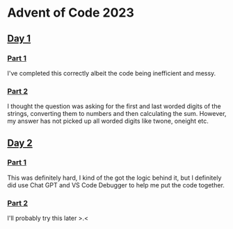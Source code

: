 # Advent of Code 2023

## [Day 1 ](https://adventofcode.com/2023/day/1)

### [Part 1](day1/answers.py)
I've completed this correctly albeit the code being inefficient and messy.

### [Part 2](day1/answers.py) 
I thought the question was asking for the first and last worded digits of the strings, converting them to numbers and then calculating the sum. However, my answer has not picked up all worded digits like twone, oneight etc. 

## [Day 2](https://adventofcode.com/2023/day/2)

### [Part 1](day2/answers.py)
This was definitely hard, I kind of the got the logic behind it, but I definitely did use Chat GPT and VS Code Debugger to help me put the code together. 

### [Part 2](day2/answers.py)
I'll probably try this later >.<
